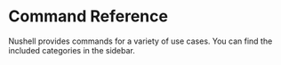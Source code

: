 # Command Reference

Nushell provides commands for a variety of use cases.
You can find the included categories in the sidebar.
